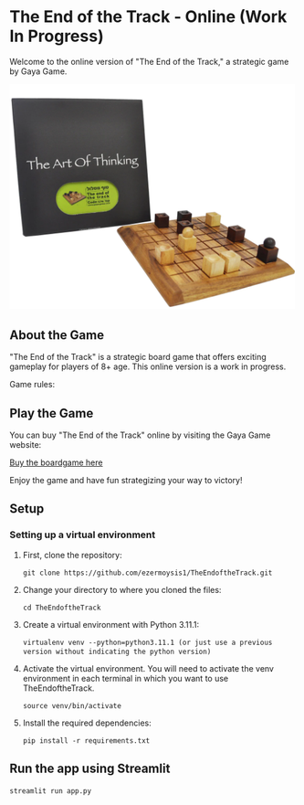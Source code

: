 # The End of the Track - Online (Work In Progress)

Welcome to the online version of "The End of the Track," a strategic game by Gaya Game.

<img src="./images/KnightBall_img_site Large.png" alt="Project Logo" width="500"/>

## About the Game

"The End of the Track" is a strategic board game that offers exciting gameplay for players of 8+ age. This online version is a work in progress.

Game rules:


## Play the Game

You can buy "The End of the Track" online by visiting the Gaya Game website:

[Buy the boardgame here](https://www.gaya-game.com/collections/strategy-game/products/the-end-of-the-track)

Enjoy the game and have fun strategizing your way to victory!



## Setup

### Setting up a virtual environment 

1.  First, clone the repository:

    ```
    git clone https://github.com/ezermoysis1/TheEndoftheTrack.git
    ```

2.  Change your directory to where you cloned the files:

    ```
    cd TheEndoftheTrack
    ```

3.  Create a virtual environment with Python 3.11.1:

    ```
    virtualenv venv --python=python3.11.1 (or just use a previous version without indicating the python version)
    ```

4.  Activate the virtual environment. You will need to activate the venv environment in each terminal in which you want to use TheEndoftheTrack.

    ```
    source venv/bin/activate
    ```
5.  Install the required dependencies:

    ```
    pip install -r requirements.txt
    ```

## Run the app using Streamlit

    streamlit run app.py
